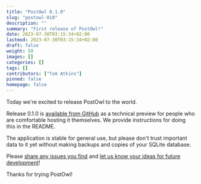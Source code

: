 ```yaml
---
title: "PostOwl 0.1.0"
slug: "postowl-010"
description: ""
summary: "First release of PostOwl!"
date: 2023-07-30T03:15:34+02:00
lastmod: 2023-07-30T03:15:34+02:00
draft: false
weight: 50
images: []
categories: []
tags: []
contributors: ["Tom Atkins"]
pinned: false
homepage: false
---
```


Today we're excited to release PostOwl to the world.

Release 0.1.0 is [available from GitHub](https://github.com/PostOwl/postowl/) as a technical preview for people who are comfortable hosting it themselves. We provide instructions for doing this in the README.

The application is stable for general use, but please don't trust important data to it yet without making backups and copies of your SQLite database.

Please [share any issues you find](https://github.com/PostOwl/postowl/issues) and [let us know your ideas for future development](https://github.com/PostOwl/postowl/discussions/categories/ideas)!

Thanks for trying PostOwl!
